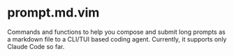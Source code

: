# prompt.md.vim
Commands and functions to help you compose and submit long prompts as a markdown file to a CLI/TUI based coding agent. Currently, it supports only Claude Code so far.
